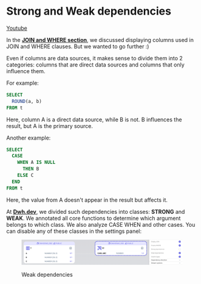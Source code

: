 # Strong and Weak dependencies

[Youtube](https://youtu.be/jQeVVlqxjj8)

In the [**JOIN and WHERE section**](join-and-where.md), we discussed displaying columns used in JOIN and WHERE clauses. But we wanted to go further :)

Even if columns are data sources, it makes sense to divide them into 2 categories: columns that are direct data sources and columns that only influence them.

For example:

```sql
SELECT
  ROUND(a, b)
FROM t
```

Here, column A is a direct data source, while B is not. B influences the result, but A is the primary source.

Another example:

```sql
SELECT
  CASE
    WHEN A IS NULL
      THEN B
    ELSE C 
  END
FROM t
```

Here, the value from A doesn't appear in the result but affects it.

At [**Dwh.dev**](https://dwh.dev/), we divided such dependencies into classes: **STRONG** and **WEAK**. We annotated all core functions to determine which argument belongs to which class. We also analyze CASE WHEN and other cases. You can disable any of these classes in the settings panel:

<figure><img src="../.gitbook/assets/image (2).png" alt=""><figcaption><p>Weak dependencies</p></figcaption></figure>
